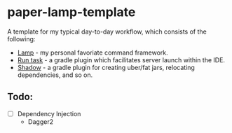 # paper-lamp-template

A template for my typical day-to-day workflow, which consists of the following:
- [Lamp](https://github.com/Revxrsal/Lamp) - my personal favoriate command framework.
- [Run task](https://github.com/jpenilla/run-task) - a gradle plugin which facilitates server launch within the IDE.
- [Shadow](https://github.com/johnrengelman/shadow) - a gradle plugin for creating uber/fat jars, relocating dependencies, and so on.  


## Todo:  
- [ ] Dependency Injection
  - Dagger2
